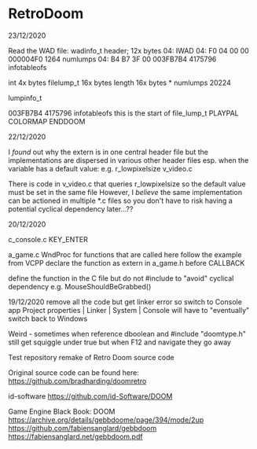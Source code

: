 # RetroDoom
23/12/2020

Read the WAD file:
wadinfo_t       header;		12x bytes
04:	IWAD
04:	F0 04 00 00	000004F0	1264	numlumps
04: B4 B7 3F 00	003FB7B4	4175796	infotableofs


int	4x bytes
filelump_t		16x bytes
length			16x bytes * numlumps	20224

lumpinfo_t


003FB7B4	4175796	infotableofs
this is the start of file_lump_t
PLAYPAL
COLORMAP
ENDDOOM


22/12/2020

I *found* out why the extern is in one central header file but the implementations
are dispersed in various other header files esp. when the variable has a default value:
e.g.
r_lowpixelsize
v_video.c

There is code in v_video.c that queries r_lowpixelsize so the default value must be
set in the same file
However, I *believe* the same implementation can be actioned in multiple *.c files
so you don't have to risk having a potential cyclical dependency later...??


20/12/2020

c_console.c
KEY_ENTER


a_game.c
WndProc
for functions that are called here follow the example from VCPP
declare the function as extern in a_game.h before CALLBACK

define the function in the C file but do not #include to "avoid"
cyclical dependency
e.g.
MouseShouldBeGrabbed()



19/12/2020
remove all the code but get linker error so switch to Console app
Project properties | Linker | System | Console
will have to "eventually" switch back to Windows

Weird - sometimes when reference dboolean and #include "doomtype.h"
still get squiggle under true but when F12 and navigate they go away



Test repository remake of Retro Doom source code

Original source code can be found here:
https://github.com/bradharding/doomretro

id-software
https://github.com/id-Software/DOOM

Game Engine Black Book: DOOM
https://archive.org/details/gebbdoome/page/394/mode/2up
https://github.com/fabiensanglard/gebbdoom
https://fabiensanglard.net/gebbdoom.pdf